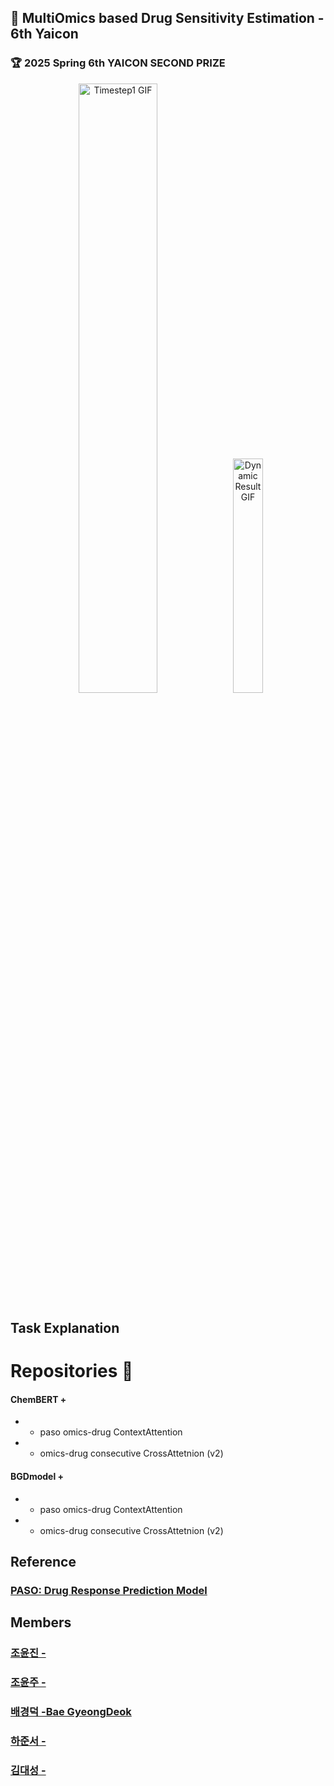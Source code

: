 ## 💊 MultiOmics based Drug Sensitivity Estimation - 6th Yaicon
### 🏆 2025 Spring 6th YAICON SECOND PRIZE

<p align="center">
  <img src="../assets/yaicon_timestep1_true.gif" alt="Timestep1 GIF" width="50%" />
  <img src="../assets/result-git.gif" alt="Dynamic Result GIF" width="31%" />
</p>

## Task Explanation



# Repositories 👀

#### ChemBERT + 
- + paso omics-drug ContextAttention
- + omics-drug consecutive CrossAttetnion (v2)

#### BGDmodel +
- + paso omics-drug ContextAttention
- + omics-drug consecutive CrossAttetnion (v2)



## Reference
### [PASO: Drug Response Prediction Model](https://github.com/queryang/PASO)

## Members
### [조윤진 -](https://github.com/bgduck33)

### [조윤주 -](https://github.com/bgduck33)

### [배경덕 -Bae GyeongDeok](https://github.com/bgduck33)

### [하준서 -](https://github.com/bgduck33)

### [김대성 -](https://github.com/bgduck33)
